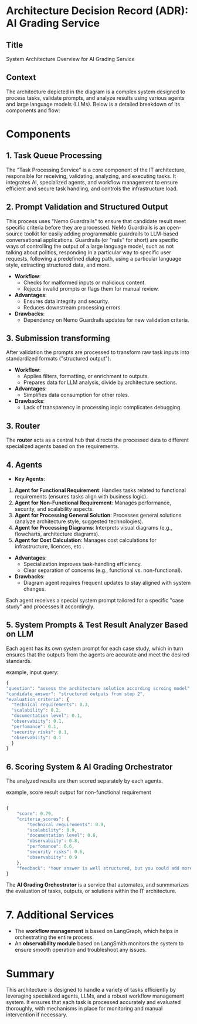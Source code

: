 # Architecture Decision Record (ADR): AI Grading Service

## **Title**
System Architecture Overview for AI Grading Service

## **Context**
The architecture depicted in the diagram is a complex system designed to process tasks, validate prompts, and analyze
results using various agents and large language models (LLMs). Below is a detailed breakdown of its components and flow:

# Components

## 1. Task Queue Processing
The "Task Processing Service" is a core component of the IT architecture, responsible for receiving, validating, analyzing, and executing tasks. It integrates AI, specialized agents, and workflow management to ensure efficient and secure task handling, and  controls the infrastructure load.

## 2. Prompt Validation and Structured Output
This process uses "Nemo Guardrails" to ensure that candidate result meet specific criteria before they are processed.
NeMo Guardrails is an open-source toolkit for easily adding programmable guardrails to LLM-based conversational applications. Guardrails (or "rails" for short) are specific ways of controlling the output of a large language model, such as not talking about politics, responding in a particular way to specific user requests, following a predefined dialog path, using a particular language style, extracting structured data, and more.

- **Workflow**:
    - Checks for malformed inputs or malicious content.
    - Rejects invalid prompts or flags them for manual review.
- **Advantages**:
    - Ensures data integrity and security.
    - Reduces downstream processing errors.
- **Drawbacks**:
    - Dependency on Nemo Guardrails updates for new validation criteria.


## 3. Submission transforming
After validation the prompts are processed to transform raw task inputs into standardized formats ("structured output").

- **Workflow**:
    - Applies filters, formatting, or enrichment to outputs.
    - Prepares data for LLM analysis, divide by architecture sections.
- **Advantages**:
    - Simplifies data consumption for other roles.
- **Drawbacks**:
    - Lack of transparency in processing logic complicates debugging.

## 3. Router

The **router** acts as a central hub that directs the processed data to different specialized agents based on the requirements.

## 4. Agents

- **Key Agents**:

1. **Agent for Functional Requirement**: Handles tasks related to functional requirements (ensures tasks align with business logic).
2. **Agent for Non-Functional Requirement**: Manages performance, security, and scalability aspects.
3. **Agent for Processing General Solution**: Processes general solutions (analyze architecture style, suggested technologies).
4. **Agent for Processing Diagrams**: Interprets visual diagrams (e.g., flowcharts, architecture diagrams).
5. **Agent for Cost Calculation**: Manages cost calculations for infrastructure, licences, etc .

- **Advantages**:
    - Specialization improves task-handling efficiency.
    - Clear separation of concerns (e.g., functional vs. non-functional).
- **Drawbacks**:
    - Diagram agent requires frequent updates to stay aligned with system changes.

Each agent receives a special system prompt tailored for a specific "case study" and processes it accordingly.

## 5. System Prompts & Test Result Analyzer Based on LLM

Each agent has its own system prompt for each case study, which in turn ensures that the outputs from the agents are accurate and meet the desired standards.

example, input query:

```javascript
{
"question": "assess the architecture solution according scroing model",
"candidate_answer": "structured outputs from step 2",
"evaluation_criteria": {
  "technical requirements": 0.3,
  "scalability": 0.2,
  "documentation level": 0.1,
  "observabiity": 0.1,
  "perfomance": 0.1,
  "security risks": 0.1,
  "observabiity": 0.1          
  }
}
```


## 6. Scoring System & AI Grading Orchestrator

The analyzed results are then scored separately by each agents.

example, score result output for non-functional requirement
```javascript

{
    "score": 0.79,
    "criteria_scores": {
        "technical requirements": 0.9,
        "scalability": 0.9,
        "documentation level": 0.8,
        "observabiity": 0.8,
        "perfomance": 0.6,
        "security risks": 0.6,
        "observabiity": 0.9
    },
    "feedback": "Your answer is well structured, but you could add more details about the technologies you chose, such as...."
}
```

The **AI Grading Orchestrator** is a service that automates, and sunmmarizes the evaluation of tasks, outputs, or solutions within the IT architecture.

# 7. Additional Services

- The **workflow management** is based on LangGraph, which helps in orchestrating the entire process.
- An **observability module** based on LangSmith monitors the system to ensure smooth operation and troubleshoot any
  issues.


# Summary

This architecture is designed to handle a variety of tasks efficiently by leveraging specialized agents, LLMs, and a
robust workflow management system. It ensures that each task is processed accurately and evaluated thoroughly, with
mechanisms in place for monitoring and manual intervention if necessary.
